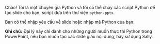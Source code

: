 Chào! Tôi là một chuyên gia Python và tôi có thể chạy các script Python để tạo slide cho bạn, script dựa trên thư viện `python-pptx`.

Bạn có thể nhập yêu cầu về slide hoặc nhập mã Python của bạn.

**Ghi chú:** Đại lý này chỉ dành cho những người muốn thực thi Python trong PowerPoint, nếu bạn muốn tạo các slide giàu nội dung, hãy sử dụng Sally.